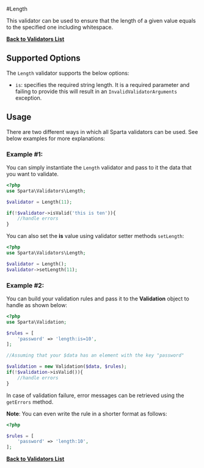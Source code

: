 #Length

This validator can be used to ensure that the length of a given value equals to the specified one including whitespace. 

[**Back to Validators List**](./reference.md#validators-list)

## Supported Options
The `Length` validator supports the below options:

* `is`: specifies the required string length. It is a required parameter and failing to provide this will result in an `InvalidValidatorArguments` exception.


## Usage
There are two different ways in which all Sparta validators can be used. See below examples for more explanations:

### Example #1:
You can simply instantiate the `Length` validator and pass to it the data that you want to validate. 

```php
<?php
use Sparta\Validators\Length;

$validator = Length(11);

if(!$validator->isValid('this is ten')){ 
	//handle errors
}
```
You can also set the __is__ value using validator setter methods `setLength`:
 
```php
<?php
use Sparta\Validators\Length;

$validator = Length();
$validator->setLength(11);

```

### Example #2:
You can build your validation rules and pass it to the __Validation__ object to handle as shown below:

```php
<?php
use Sparta\Validation;

$rules = [
	'password' => 'length:is=10',
];

//Assuming that your $data has an element with the key "password"

$validation = new Validation($data, $rules);
if(!$validation->isValid()){
	//handle errors
}

```
In case of validation failure, error messages can be retrieved using the `getErrors` method.

__Note__: You can even write the rule in a shorter format as follows:

```php
<?php

$rules = [
	'password' => 'length:10',
];

```
[**Back to Validators List**](./reference.md#validators-list)
